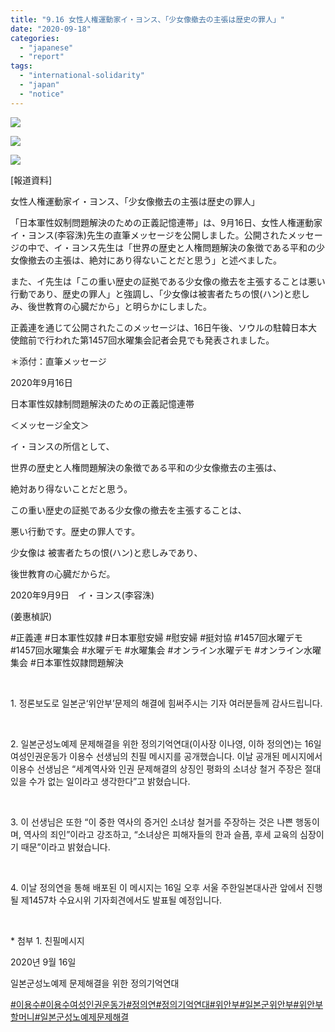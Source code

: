 ```yaml
---
title: "9.16 女性人権運動家イ・ヨンス、「少女像撤去の主張は歴史の罪人」"
date: "2020-09-18"
categories: 
  - "japanese"
  - "report"
tags: 
  - "international-solidarity"
  - "japan"
  - "notice"
---
```


![](https://womenandwar.net/kr/wp-content/uploads/2020/09/0916-報道資料イ・ヨンス少女像メッセージ.pdf_page_1-724x1024.jpg)

![](https://womenandwar.net/kr/wp-content/uploads/2020/09/0916-報道資料イ・ヨンス少女像メッセージ.pdf_page_2-724x1024.jpg)

![](https://womenandwar.net/kr/wp-content/uploads/2020/09/119450393_2215419601915780_8302859675139540188_o-707x1024.jpg)

\[報道資料\]

女性人権運動家イ・ヨンス、「少女像撤去の主張は歴史の罪人」

「日本軍性奴制問題解決のための正義記憶連帯」は、9月16日、女性人権運動家イ・ヨンス(李容洙)先生の直筆メッセージを公開しました。公開されたメッセージの中で、イ・ヨンス先生は「世界の歴史と人権問題解決の象徴である平和の少女像撤去の主張は、絶対にあり得ないことだと思う」と述べました。

また、イ先生は「この重い歴史の証拠である少女像の撤去を主張することは悪い行動であり、歴史の罪人」と強調し、「少女像は被害者たちの恨(ハン)と悲しみ、後世教育の心臓だから」と明らかにしました。

正義連を通じて公開されたこのメッセージは、16日午後、ソウルの駐韓日本大使館前で行われた第1457回水曜集会記者会見でも発表されました。

＊添付：直筆メッセージ

2020年9月16日

日本軍性奴隷制問題解決のための正義記憶連帯

＜メッセージ全文＞

イ・ヨンスの所信として、

世界の歴史と人権問題解決の象徴である平和の少女像撤去の主張は、

絶対あり得ないことだと思う。

この重い歴史の証拠である少女像の撤去を主張することは、

悪い行動です。歴史の罪人です。

少女像は 被害者たちの恨(ハン)と悲しみであり、

後世教育の心臓だからだ。

2020年9月9日　イ・ヨンス(李容洙)

(姜惠楨訳)

#正義連 #日本軍性奴隷 #日本軍慰安婦 #慰安婦 #挺対協 #1457回水曜デモ #1457回水曜集会 #水曜デモ #水曜集会 #オンライン水曜デモ #オンライン水曜集会 #日本軍性奴隷問題解決

​

1\. 정론보도로 일본군‘위안부’문제의 해결에 힘써주시는 기자 여러분들께 감사드립니다.

​

2\. 일본군성노예제 문제해결을 위한 정의기억연대(이사장 이나영, 이하 정의연)는 16일 여성인권운동가 이용수 선생님의 친필 메시지를 공개했습니다. 이날 공개된 메시지에서 이용수 선생님은 “세계역사와 인권 문제해결의 상징인 평화의 소녀상 철거 주장은 절대 있을 수가 없는 일이라고 생각한다”고 밝혔습니다.

​

3\. 이 선생님은 또한 “이 중한 역사의 증거인 소녀상 철거를 주장하는 것은 나쁜 행동이며, 역사의 죄인”이라고 강조하고, “소녀상은 피해자들의 한과 슬픔, 후세 교육의 심장이기 때문”이라고 밝혔습니다.

​

4\. 이날 정의연을 통해 배포된 이 메시지는 16일 오후 서울 주한일본대사관 앞에서 진행될 제1457차 수요시위 기자회견에서도 발표될 예정입니다.

​

\* 첨부 1. 친필메시지

2020년 9월 16일

일본군성노예제 문제해결을 위한 정의기억연대

[#이용수](https://blog.naver.com/PostListByTagName.nhn?blogId=war_women&logType=mylog&tagName=%EC%9D%B4%EC%9A%A9%EC%88%98)[#이용수여성인권운동가](https://blog.naver.com/PostListByTagName.nhn?blogId=war_women&logType=mylog&tagName=%EC%9D%B4%EC%9A%A9%EC%88%98%EC%97%AC%EC%84%B1%EC%9D%B8%EA%B6%8C%EC%9A%B4%EB%8F%99%EA%B0%80)[#정의연](https://blog.naver.com/PostListByTagName.nhn?blogId=war_women&logType=mylog&tagName=%EC%A0%95%EC%9D%98%EC%97%B0)[#정의기억연대](https://blog.naver.com/PostListByTagName.nhn?blogId=war_women&logType=mylog&tagName=%EC%A0%95%EC%9D%98%EA%B8%B0%EC%96%B5%EC%97%B0%EB%8C%80)[#위안부](https://blog.naver.com/PostListByTagName.nhn?blogId=war_women&logType=mylog&tagName=%EC%9C%84%EC%95%88%EB%B6%80)[#일본군위안부](https://blog.naver.com/PostListByTagName.nhn?blogId=war_women&logType=mylog&tagName=%EC%9D%BC%EB%B3%B8%EA%B5%B0%EC%9C%84%EC%95%88%EB%B6%80)[#위안부할머니](https://blog.naver.com/PostListByTagName.nhn?blogId=war_women&logType=mylog&tagName=%EC%9C%84%EC%95%88%EB%B6%80%ED%95%A0%EB%A8%B8%EB%8B%88)[#일본군성노예제문제해결](https://blog.naver.com/PostListByTagName.nhn?blogId=war_women&logType=mylog&tagName=%EC%9D%BC%EB%B3%B8%EA%B5%B0%EC%84%B1%EB%85%B8%EC%98%88%EC%A0%9C%EB%AC%B8%EC%A0%9C%ED%95%B4%EA%B2%B0)
